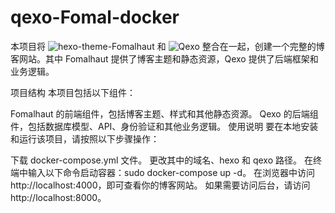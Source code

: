 # qexo-Fomal-docker
本项目将 ![hexo-theme-Fomalhaut](https://github.com/fomalhaut1998/hexo-theme-Fomalhaut) 和 ![Qexo](https://github.com/Qexo/Qexo) 整合在一起，创建一个完整的博客网站。其中 Fomalhaut 提供了博客主题和静态资源，Qexo 提供了后端框架和业务逻辑。

项目结构
本项目包括以下组件：

Fomalhaut 的前端组件，包括博客主题、样式和其他静态资源。
Qexo 的后端组件，包括数据库模型、API、身份验证和其他业务逻辑。
使用说明
要在本地安装和运行该项目，请按照以下步骤操作：

下载 docker-compose.yml 文件。
更改其中的域名、hexo 和 qexo 路径。
在终端中输入以下命令启动容器：sudo docker-compose up -d。
在浏览器中访问 http://localhost:4000，即可查看你的博客网站。
如果需要访问后台，请访问 http://localhost:8000。
